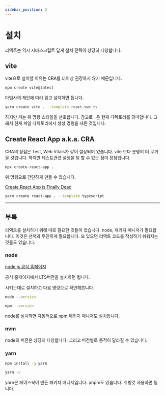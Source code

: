 ```yaml
---
sidebar_position: 2
---
```


# 설치

리액트는 역시 자바스크립트 답게 설치 전략이 상당히 다양합니다.

## vite

vite으로 설치할 이유는 CRA를 더이상 권장하지 않기 때문입니다.

```sh
npm create vite@latest
```

마법사의 제안에 따라 읽고 설치하면 됩니다.

```sh
yarn create vite . --template react-swc-ts
```

하지만 저는 위 명령 스타일을 선호합니다. 참고로 `.`은 현재 디렉토리를 의미합니다. 그래서 현재 파일 디렉토리에서 생성 명령을 내린 것입니다.

## Create React App a.k.a. CRA

CRA의 장점은 Test, Web Vitals가 같이 설정되어 있습니다. vite 보다 분명히 더 무거울 것입니다. 하지만 테스트관련 설정을 덜 할 수 있는 점이 장점입니다.

```sh
npx create-react-app .
```

위 명령으로 간단하게 만들 수 있습니다.

[Create React App is Finally Dead](https://www.youtube.com/watch?v=M4CLvtCS2YU)

```sh
yarn create react-app . --template typescript
```

---

## 부록

리액트를 설치하기 위해 따로 필요한 것들이 있습니다. node, 패키지 매니저가 필요합니다. 이것은 선택과 무관하게 필요합니다. 또 있으면 리액트 코드를 작성하기 쉬워지는 것들도 있습니다.

### node

[node.js 공식 홈페이지](https://nodejs.org/ko)

공식 홈페이지에서 LTS버전을 설치하면 됩니다.

시키는대로 설치하고 다음 명령으로 확인해봅니다.

```sh
node --version
```

```sh
npm --version
```

node를 설치하면 자동적으로 npm 패키지 매니저도 설치됩니다.

<!--

TODO: homebrew 설치법

-->

### nvm

node의 버전은 상당히 다양합니다. 그리고 버전별로 동작이 달라질 수 있습니다.

### yarn

```sh
npm install -g yarn
```

```sh
yarn -v
```

yarn은 페이스북이 만든 패키지 매니저입니다. pnpm도 있습니다. 취향것 사용하면 됩니다.

<!--

TODO: 프리티어 설치 & 설정

-->

<!--

TODO: CDN 설치법 추가하기
---

## CDN

CDN을 활용해서 리액트를 활용하는 것도 가능합니다. 하지만 치명적인 단점은 자동완성을 지원하지 않습니다.

TODO: Next.js 설치법
TODO: Remix.js 설치법
TODO: Nx.js 설치법
TODO: Astro.js 설치법
TODO: Gatsby.js 설치법
TODO: DIY 개별 설치법

[7 better ways to create a React app](https://www.youtube.com/watch?v=2OTq15A5s0Y)

-->
